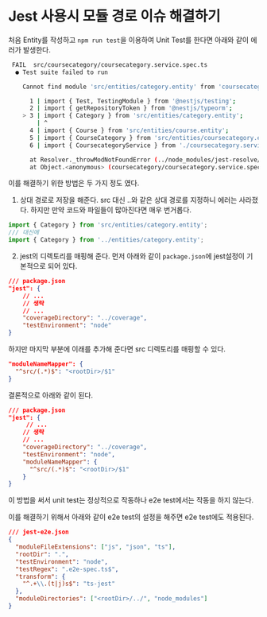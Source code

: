 # Jest 사용시 모듈 경로 이슈 해결하기

처음 Entity를 작성하고 `npm run test`을 이용하여 Unit Test를 한다면 아래와 같이 에러가 발생한다.

```bash
 FAIL  src/coursecategory/coursecategory.service.spec.ts
  ● Test suite failed to run

    Cannot find module 'src/entities/category.entity' from 'coursecategory/coursecategory.service.spec.ts'

      1 | import { Test, TestingModule } from '@nestjs/testing';
      2 | import { getRepositoryToken } from '@nestjs/typeorm';
    > 3 | import { Category } from 'src/entities/category.entity';
        | ^
      4 | import { Course } from 'src/entities/course.entity';
      5 | import { CourseCategory } from 'src/entities/coursecategory.entity';
      6 | import { CoursecategoryService } from './coursecategory.service';

      at Resolver._throwModNotFoundError (../node_modules/jest-resolve/build/resolver.js:491:11)
      at Object.<anonymous> (coursecategory/coursecategory.service.spec.ts:3:1)
```

이를 해결하기 위한 방법은 두 가지 정도 였다.

1. 상대 경로로 저장을 해준다. src 대신 ..와 같은 상대 경로를 지정하니 에러는 사라졌다.
하지만 만약 코드와 파일들이 많아진다면 매우 번거롭다.
```typescript
import { Category } from 'src/entities/category.entity';
/// 대신에
import { Category } from '../entities/category.entity';
```

2. jest의 디렉토리를 매핑해 준다. 먼저 아래와 같이 `package.json`에 jest설정이 기본적으로 되어 있다.
```json
/// package.json
"jest": {
    // ...
    // 생략
    // ...
    "coverageDirectory": "../coverage",
    "testEnvironment": "node"
}
```
하지만 마지막 부분에 이래를 추가해 준다면 src 디렉토리를 매핑할 수 있다.
```json
"moduleNameMapper": {
  "^src/(.*)$": "<rootDir>/$1"
}
```
결론적으로 아래와 같이 된다.
```json
/// package.json
"jest": {
     // ...
    // 생략
    // ...
    "coverageDirectory": "../coverage",
    "testEnvironment": "node",
    "moduleNameMapper": {
      "^src/(.*)$": "<rootDir>/$1"
    }
}
```
이 방법을 써서 unit test는 정상적으로 작동하나 e2e test에서는 작동을 하지 않는다.

이를 해결하기 위해서 아래와 같이 e2e test의 설정을 해주면 e2e test에도 적용된다.

```json
/// jest-e2e.json
{
  "moduleFileExtensions": ["js", "json", "ts"],
  "rootDir": ".",
  "testEnvironment": "node",
  "testRegex": ".e2e-spec.ts$",
  "transform": {
    "^.+\\.(t|j)s$": "ts-jest"
  },
  "moduleDirectories": ["<rootDir>/../", "node_modules"]
}
```